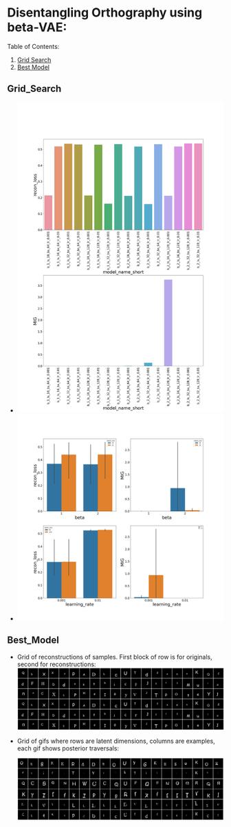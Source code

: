 # Disentangling Orthography using beta-VAE:

Table of Contents:
1. [Grid Search](#Grid_Search)
2. [Best Model](#Best_model)

## Grid_Search
*
    ![grid_search](figures/grid_search_results_all_models.png)
*
    ![grid_search](figures/grid_search_results.png)
## Best_Model
* Grid of reconstructions of samples. First block of row is for originals, second for reconstructions:
    ![grid_posteriors](results/betaB_dletters_beta_2_latent_size_32_batch_size_64_learning_rate_0.001/reconstruct.png)
* Grid of gifs where rows are latent dimensions, columns are examples, each gif shows posterior traversals:

    ![grid_posteriors](results/betaB_dletters_beta_2_latent_size_32_batch_size_64_learning_rate_0.001/posterior_traversals.gif)
